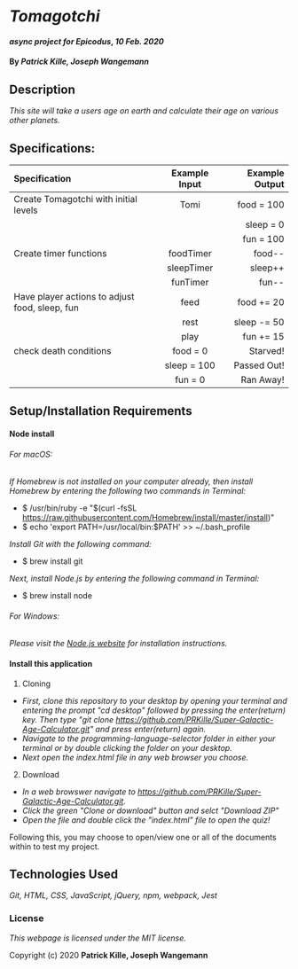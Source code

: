 # _Tomagotchi_

#### _async project for Epicodus_, _10 Feb. 2020_

#### By _**Patrick Kille, Joseph Wangemann**_

## Description

_This site will take a users age on earth and calculate their age on various other planets._

## Specifications:


| Specification | Example Input | Example Output |
|:------------- |:-------------:| -------------------:|
| Create Tomagotchi with initial levels | Tomi | food = 100 |
||| sleep = 0 |
||| fun = 100 |
| Create timer functions | foodTimer | food-- |
|| sleepTimer | sleep++ |
|| funTimer | fun-- |
| Have player actions to adjust food, sleep, fun | feed | food += 20 |
|| rest | sleep -= 50 |
|| play | fun += 15 |
| check death conditions | food = 0 | Starved! |
|| sleep = 100 | Passed Out! |
|| fun = 0 | Ran Away! |

## Setup/Installation Requirements

#### Node install

###### For macOS:
_If Homebrew is not installed on your computer already, then install Homebrew by entering the following two commands in Terminal:_
* $ /usr/bin/ruby -e "$(curl -fsSL https://raw.githubusercontent.com/Homebrew/install/master/install)"
* $ echo 'export PATH=/usr/local/bin:$PATH' >> ~/.bash_profile

_Install Git with the following command:_
* $ brew install git

_Next, install Node.js by entering the following command in Terminal:_
* $ brew install node

###### For Windows:
_Please visit the [Node.js website](https://nodejs.org/en/download/) for installation instructions._


#### Install this application

1. Cloning
  * _First, clone this repository to your desktop by opening your terminal and entering the prompt "cd desktop" followed by pressing the enter(return) key. Then type "git clone https://github.com/PRKille/Super-Galactic-Age-Calculator.git" and press enter(return) again._
  * _Navigate to the programming-language-selector folder in either your terminal or by double clicking the folder on your desktop._
  * _Next open the index.html file in any web browser you choose._
2. Download
  * _In a web browswer navigate to https://github.com/PRKille/Super-Galactic-Age-Calculator.git._
  * _Click the green "Clone or download" button and selct "Download ZIP"_
  * _Open the file and double click the "index.html" file to open the quiz!_



Following this, you may choose to open/view one or all of the documents within to test my project.

## Technologies Used

_Git, HTML, CSS, JavaScript, jQuery, npm, webpack, Jest_

### License

*This webpage is licensed under the MIT license.*

Copyright (c) 2020 **Patrick Kille, Joseph Wangemann**